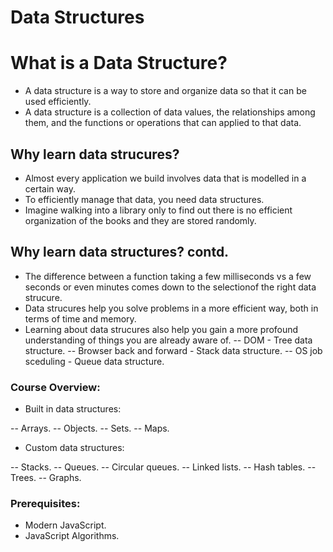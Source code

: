 # Data Structures

<h1>What is a Data Structure?</h1>

- A data structure is a way to store and organize data so that it can be used efficiently.
- A data structure is a collection of data values, the relationships among them, and the functions
  or operations that can applied to that data.

## Why learn data strucures?

- Almost every application we build involves data that is modelled in a certain way.
- To efficiently manage that data, you need data structures.
- Imagine walking into a library only to find out there is no efficient organization of
  the books and they are stored randomly.

## Why learn data structures? contd.

- The difference between a function taking a few milliseconds vs a few seconds
  or even minutes comes down to the selectionof the right data strucure.
- Data strucures help you solve problems in a more efficient way,
  both in terms of time and memory.
- Learning about data strucures also help you gain a more profound understanding
  of things you are already aware of.
  -- DOM - Tree data structure.
  -- Browser back and forward - Stack data structure.
  -- OS job sceduling - Queue data structure.

### Course Overview:

- Built in data structures:

-- Arrays.
-- Objects.
-- Sets.
-- Maps.

- Custom data structures:

-- Stacks.
-- Queues.
-- Circular queues.
-- Linked lists.
-- Hash tables.
-- Trees.
-- Graphs.

### Prerequisites:

- Modern JavaScript.
- JavaScript Algorithms.
